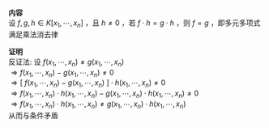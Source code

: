**内容**    
设 $f,g,h\in K[x_1,\cdots,x_n]$ ，且 $h\neq0$ ，若 $f\cdot h=g\cdot h$ ，则 $f=g$ ，即多元多项式满足乘法消去律    
    
**证明**    
反证法: 设 $f(x_1,\cdots,x_n)\neq g(x_1,\cdots,x_n)$     
 $\Rightarrow f(x_1,\cdots,x_n)-g(x_1,\cdots,x_n)\neq0$     
 $\Rightarrow [\ f(x_1,\cdots,x_n)-g(x_1,\cdots,x_n)\ ]\cdot h(x_1,\cdots,x_n)\neq0$     
 $\Rightarrow f(x_1,\cdots,x_n)\cdot h(x_1,\cdots,x_n)-g(x_1,\cdots,x_n)\cdot h(x_1,\cdots,x_n)\neq0$     
 $\Rightarrow f(x_1,\cdots,x_n)\cdot h(x_1,\cdots,x_n)\neq g(x_1,\cdots,x_n)\cdot h(x_1,\cdots,x_n)$     
从而与条件矛盾    

